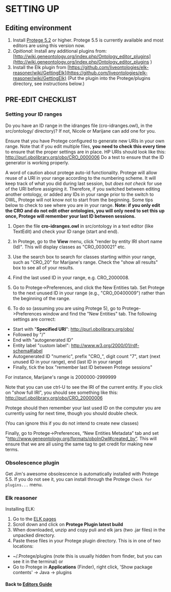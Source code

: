 # SETTING UP

## Editing environment

1. Install [Protege 5.2](http://protege.stanford.edu/) or higher. Protege 5.5 is currently available and most editors are using this version now.
2. _Opitional_: Install any additional plugins from: [http://wiki.geneontology.org/index.php/Ontology_editor_plugins](http://wiki.geneontology.org/index.php/Ontology_editor_plugins )
3. Install the Elk plugin from [https://github.com/liveontologies/elk-reasoner/wiki/GettingElk](https://github.com/liveontologies/elk-reasoner/wiki/GettingElk)
(Put the plugin into the Protege/plugins directory, see instructions below.)

## PRE-EDIT CHECKLIST

### Setting your ID ranges

Do you have an ID range in the idranges file (cro-idranges.owl), in the src/ontology/ directory)? If not, Nicole or Marijane can add one for you.

Ensure that you have Protege configured to generate new URIs in your own range. Note that if you edit multiple files, **you need to check this every time** to ensure that the proper settings are in place. HP URIs should look like this:
http://purl.obolibrary.org/obo/CRO_0000006
Do a test to ensure that the ID generator is working properly.

A word of caution about protege auto-id functionality. Protege will allow reuse of a URI in your range according to the numbering scheme. It will keep track of what you did during last session, but *does not check* for use of the URI before assigning it. Therefore, if you switched between editing another ontology, or added any IDs in your range prior to the switch to OWL, Protege will not know not to start from the beginning. Some tips below to check to see where you are in your range. **Note: if you only edit the CRO and do not edit other ontologies, you will only need to set this up once, Protege will remember your last ID between sessions.**

1. Open the file **cro-idranges.owl** in src/ontology in a text editor (like TextEdit) and check your ID range (start and end). 
2. In Protege, go to the **View** menu, click "render by entity IRI short name (Id)". This will display classes as "CRO_0030021" etc.  

3. Use the search box to search for classes starting within your range, such as "CRO_20" for Marijane's range. Check the "show all results" box to see all of your results.  

4. Find the last used ID in your range, e.g. CRO_2000008.  

5. Go to Protege->Preferences, and click the New Entities tab. Set Protege to the next unused ID in your range (e.g., "CRO_00400009") rather than the beginning of the range.  

5. To do so (assuming you are using Protege 5), go to Protege->Preferences window and find the "New Entities" tab. The following settings are correct:
 * Start with "**Specified URI**": http://purl.obolibrary.org/obo/
 * Followed by "/"
 * End with "autogenerated ID"
 * Entity label "custom label": http://www.w3.org/2000/01/rdf-schema#label
 * Autogenerated ID "numeric", prefix "CRO_", digit count "7", start (next unused ID in your range), end (last ID in your range)
 * Finally, tick the box "remember last ID between Protege sessions"

For instance, Marijane's range is 2000000-2999999

Note that you can use ctrl-U to see the IRI of the current entity. If you click on "show full IRI", you should see something like this:
http://purl.obolibrary.org/obo/CRO_20000006  

Protege should then remember your last used ID on the computer you are currently using for next time, though you should double check.

(You can ignore this if you do not intend to create new classes)

Finally, go to Protege->Preferences, “New Entities Metadata” tab and set "http://www.geneontology.org/formats/oboInOwl#created_by”. This will ensure that we are all using the same tag to get credit for making new terms.  

### Obsolescence plugin

Get Jim's awesome obsolescence is automatically installed with Protege 5.5. If you do not see it, you can install through the Protege `Check for plugins...` menu. 

### Elk reasoner

Installing ELK:

1) Go to the [ELK pages](https://github.com/liveontologies/elk-reasoner/wiki/GettingElk)
2) Scroll down and click on **Protege Plugin latest build**
3) When downloaded, unzip and copy puli and elk jars (two .jar files) in the unpacked directory.
4) Paste these files in your Protege plugin directory. This is in one of two locations:  
  * ~/.Protege/plugins (note this is usually hidden from finder, but you can see it in the terminal) or
  * Go to Protege in **Applications** (Finder), right click, 'Show package contents' -> Java -> plugins

#### Back to [Editors Guide](https://github.com/data2health/contributor-role-ontology/blob/master/docs/pages/editors.md)
